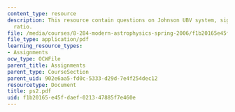 ```yaml
---
content_type: resource
description: This resource contain questions on Johnson UBV system, signal-to-noise
  ratio.
file: /media/courses/8-284-modern-astrophysics-spring-2006/f1b20165e45fdaef021347885f7e460e_ps2.pdf
file_type: application/pdf
learning_resource_types:
- Assignments
ocw_type: OCWFile
parent_title: Assignments
parent_type: CourseSection
parent_uid: 902e6aa5-fd0c-5333-d29d-7e4f254dec12
resourcetype: Document
title: ps2.pdf
uid: f1b20165-e45f-daef-0213-47885f7e460e
---
```

